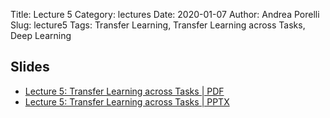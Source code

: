 Title: Lecture 5
Category: lectures
Date: 2020-01-07
Author: Andrea Porelli
Slug: lecture5
Tags: Transfer Learning, Transfer Learning across Tasks, Deep Learning

## Slides

- [Lecture 5: Transfer Learning across Tasks | PDF]({attach}presentation/lecture5.pdf) 
- [Lecture 5: Transfer Learning across Tasks | PPTX]({attach}presentation/lecture5.pptx)